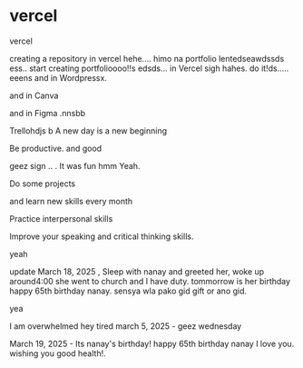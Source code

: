 # vercel
vercel

creating a repository in vercel hehe....
himo na portfolio lentedseawdssds
ess..
start creating portfolioooo!!s
edsds...
in Vercel sigh
hahes.
do it!ds.....
eeens
and in Wordpressx.

and in Canva

and in Figma .nnsbb

Trellohdjs
b
A new day is a new beginning

Be productive. and good 

geez sign ..
.
It was fun
hmm
Yeah.

Do some projects

and learn new skills every month

Practice interpersonal skills

Improve your speaking and critical thinking skills.

yeah

update
March 18, 2025 , Sleep with nanay and greeted her, woke up around4:00 she went to church and I have duty. tommorrow is her birthday happy 65th birthday nanay. sensya wla pako gid gift or ano gid.

yea

I am overwhelmed 
hey
tired march 5, 2025 - geez wednesday 

March 19, 2025 - Its nanay's birthday! happy 65th birthday nanay I love you. wishing you good health!.
